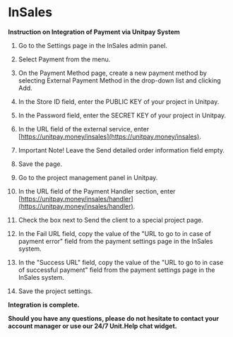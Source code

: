 # InSales

**Instruction on Integration of Payment via Unitpay System**

1. Go to the Settings page in the InSales admin panel.

2. Select Payment from the menu.

3. On the Payment Method page, create a new payment method by selecting External Payment Method in the drop-down list and clicking Add.

4. In the Store ID field, enter the PUBLIC KEY of your project in Unitpay.

5. In the Password field, enter the SECRET KEY of your project in Unitpay.

6. In the URL field of the external service, enter [https://unitpay.money/insales](https://unitpay.money/insales).

7. Important Note! Leave the Send detailed order information field empty.

8. Save the page.

9. Go to the project management panel in Unitpay.

10. In the URL field of the Payment Handler section, enter [https://unitpay.money/insales/handler](https://unitpay.money/insales/handler).

11. Check the box next to Send the client to a special project page.

12. In the Fail URL field, copy the value of the "URL to go to in case of payment error" field from the payment settings page in the InSales system.

13. In the "Success URL" field, copy the value of the "URL to go to in case of successful payment" field from the payment settings page in the InSales system.

14. Save the project settings.

**Integration is complete.**

**Should you have any questions, please do not hesitate to contact your account manager or use our 24/7 Unit.Help chat widget.**

